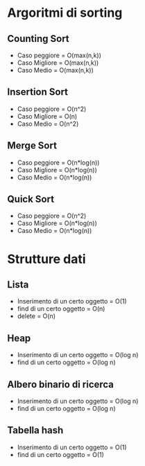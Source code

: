 # Argoritmi di sorting
## Counting Sort
* Caso peggiore = O(max(n,k))
* Caso Migliore = O(max(n,k))
* Caso Medio = O(max(n,k))
## Insertion Sort
* Caso peggiore = O(n^2)
* Caso Migliore = O(n)
* Caso Medio = O(n^2)
## Merge Sort
* Caso peggiore = O(n*log(n))
* Caso Migliore = O(n*log(n))
* Caso Medio = O(n*log(n))
## Quick Sort
* Caso peggiore = O(n^2)
* Caso Migliore = O(n*log(n))
* Caso Medio = O(n*log(n))

# Strutture dati

## Lista
* Inserimento di un certo oggetto = O(1)
* find di un certo oggetto = O(n)
* delete = O(n)
## Heap
* Inserimento di un certo oggetto = O(log n)
* find di un certo oggetto = O(log n)
## Albero binario di ricerca
* Inserimento di un certo oggetto = O(log n)
* find di un certo oggetto = O(log n)
## Tabella hash
* Inserimento di un certo oggetto = O(1)
* find di un certo oggetto = O(1)